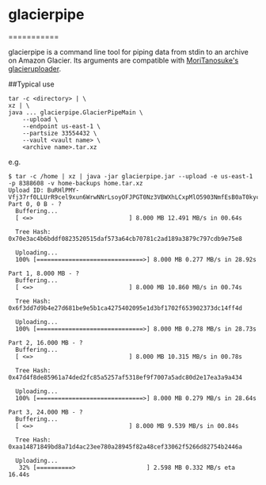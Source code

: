 # glacierpipe
===========

glacierpipe is a command line tool for piping data from stdin to an archive on Amazon Glacier.
Its arguments are compatible with [MoriTanosuke's glacieruploader](https://github.com/MoriTanosuke/glacieruploader/).

##Typical use

```
tar -c <directory> | \
xz | \
java ... glacierpipe.GlacierPipeMain \
    --upload \
    --endpoint us-east-1 \
    --partsize 33554432 \
    --vault <vault name> \
    <archive name>.tar.xz
```

e.g.

```
$ tar -c /home | xz | java -jar glacierpipe.jar --upload -e us-east-1 -p 8388608 -v home-backups home.tar.xz
Upload ID: BuRHlPMY-Vfj37rf0LLUrR9cel9xun6WrwNNrLsoyOFJPGT0Nz3VBWXhLCxpMlO5903NmfEsB0aT0kyc1ZRXnwr03TV_
Part 0, 0 B - ?
  Buffering...
  [ <=>                           ] 8.000 MB 12.491 MB/s in 00.64s

  Tree Hash: 0x70e3ac4b6bddf0823520515daf573a64cb70781c2ad189a3879c797cdb9e75e8

  Uploading...
  100% [==============================>] 8.000 MB 0.277 MB/s in 28.92s

Part 1, 8.000 MB - ?
  Buffering...
  [ <=>                           ] 8.000 MB 10.860 MB/s in 00.74s

  Tree Hash: 0x6f3dd7d9b4e27d681be9e5b1ca4275402095e1d3bf1702f653902373dc14ff4d

  Uploading...
  100% [==============================>] 8.000 MB 0.278 MB/s in 28.73s

Part 2, 16.000 MB - ?
  Buffering...
  [ <=>                           ] 8.000 MB 10.315 MB/s in 00.78s

  Tree Hash: 0x47d4f8de85961a74ded2fc85a5257af5318ef9f7007a5adc80d2e17ea3a9a434

  Uploading...
  100% [==============================>] 8.000 MB 0.279 MB/s in 28.64s

Part 3, 24.000 MB - ?
  Buffering...
  [ <=>                           ] 8.000 MB 9.539 MB/s in 00.84s

  Tree Hash: 0xaa14871849bd8a71d4ac23ee780a28945f82a48cef33062f5266d82754b2446a

  Uploading...
   32% [==========>                    ] 2.598 MB 0.332 MB/s eta 16.44s
```
